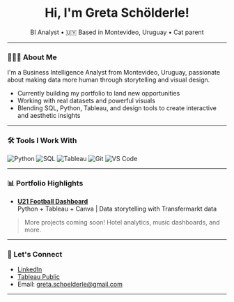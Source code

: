 <h1 align="center">Hi, I'm Greta Schölderle!</h1>
<p align="center">BI Analyst • 🇺🇾 Based in Montevideo, Uruguay • Cat parent</p>

---

### 👩🏻‍💻 About Me

I'm a Business Intelligence Analyst from Montevideo, Uruguay, passionate about making data more human through storytelling and visual design.

- Currently building my portfolio to land new opportunities  
- Working with real datasets and powerful visuals  
- Blending SQL, Python, Tableau, and design tools to create interactive and aesthetic insights   

---

### 🛠️ Tools I Work With

![Python](https://img.shields.io/badge/-Python-3776AB?logo=python&logoColor=white&style=flat-square)
![SQL](https://img.shields.io/badge/-SQL-8e56dc?logo=tableau&logoColor=white&style=flat-square)
![Tableau](https://img.shields.io/badge/-Tableau-E97627?logo=tableau&logoColor=white&style=flat-square)
![Git](https://img.shields.io/badge/-Git-F05032?logo=git&logoColor=white&style=flat-square)
![VS Code](https://img.shields.io/badge/-VS%20Code-007ACC?logo=visual-studio-code&logoColor=white&style=flat-square)

---

### 📊 Portfolio Highlights

- **[U21 Football Dashboard](https://github.com/gschoelderle/u21-football-dashboard)**  
  Python + Tableau + Canva | Data storytelling with Transfermarkt data

> More projects coming soon! Hotel analytics, music dashboards, and more.

---

### 📩 Let's Connect

- [LinkedIn](https://www.linkedin.com/in/tu-linkedin/)  
- [Tableau Public](https://public.tableau.com/app/profile/greta8355)  
- Email: greta.schoelderle@gmail.com

---
